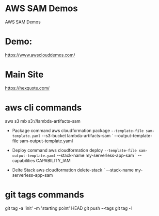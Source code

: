 # AWS SAM Demos

AWS SAM Demos

# Demo:
https://www.awsclouddemos.com/

# Main Site
https://hexquote.com/


# aws cli commands
aws s3 mb s3://lambda-artifacts-sam

- Package command
aws cloudformation package `
--template-file sam-template.yaml `
--s3-bucket lambda-artifacts-sam `
--output-template-file sam-output-template.yaml

- Deploy command
aws cloudformation deploy `
--template-file sam-output-template.yaml `
--stack-name my-serverless-app-sam `
--capabilities CAPABILITY_IAM

- Delte Stack
aws cloudformation delete-stack `
--stack-name my-serverless-app-sam

# git tags commands
git tag -a 'init' -m 'starting point' HEAD
git push --tags
git tag -l






